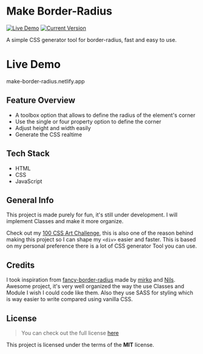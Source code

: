 # Make Border-Radius

[![Live Demo](https://img.shields.io/badge/demo-online-green.svg)](make-border-radius.netlify.app) [![Current Version](https://img.shields.io/badge/version-1.0.0-green.svg)](https://github.com/m-dennisgocong/make-border-radius)

A simple CSS generator tool for border-radius, fast and easy to use.

# Live Demo

make-border-radius.netlify.app

## Feature Overview

* A toolbox option that allows to define the radius of the element's corner
* Use the single or four property option to define the corner
* Adjust height and width easily 
* Generate the CSS realtime        

## Tech Stack

* HTML
* CSS
* JavaScript

## General Info

This project is made purely for fun, it's still under development. I will implement Classes and make it more organize. 

Check out my [100 CSS Art Challenge](https://github.com/m-dennisgocong/100CSSArt-Challenge), this is also one of the reason behind making this project so I can shape my ```<div>``` easier and faster. This is based on my personal preference there is a lot of CSS generator Tool you can use. 

## Credits

I took inspiration from [fancy-border-radius](https://9elements.github.io/fancy-border-radius/) made by [mirko](https://github.com/mirko314mirko) and [Nils](https://twitter.com/supremebeing09). Awesome project, it's very well organized the way the use Classes and Module I wish I could code like them. Also they use SASS for styling which is way easier to write compared using vanilla CSS.      

## License
>You can check out the full license [here](https://github.com/IgorAntun/node-chat/blob/master/LICENSE)

This project is licensed under the terms of the **MIT** license.
